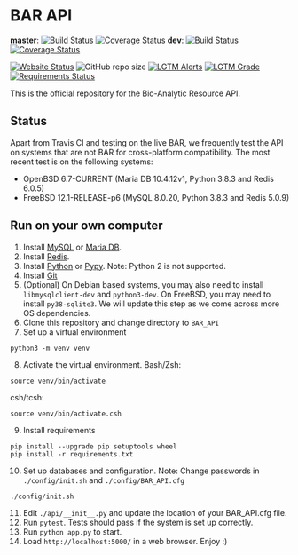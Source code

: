 # BAR API

**master**: [![Build Status](https://travis-ci.com/BioAnalyticResource/BAR_API.svg?branch=master)](https://travis-ci.com/BioAnalyticResource/BAR_API) [![Coverage Status](https://coveralls.io/repos/github/BioAnalyticResource/BAR_API/badge.svg?branch=master)](https://coveralls.io/github/BioAnalyticResource/BAR_API?branch=master) **dev**: [![Build Status](https://travis-ci.com/BioAnalyticResource/BAR_API.svg?branch=dev)](https://travis-ci.com/BioAnalyticResource/BAR_API) [![Coverage Status](https://coveralls.io/repos/github/BioAnalyticResource/BAR_API/badge.svg?branch=dev)](https://coveralls.io/github/BioAnalyticResource/BAR_API?branch=dev)

[![Website Status](https://img.shields.io/website?url=http%3A%2F%2Fbar.utoronto.ca%2Fapi%2F)](http://bar.utoronto.ca/api/) ![GitHub repo size](https://img.shields.io/github/repo-size/BioAnalyticResource/BAR_API) [![LGTM Alerts](https://img.shields.io/lgtm/alerts/github/BioAnalyticResource/BAR_API)](https://lgtm.com/projects/g/BioAnalyticResource/BAR_API/?mode=list) [![LGTM
Grade](https://img.shields.io/lgtm/grade/python/github/BioAnalyticResource/BAR_API)](https://lgtm.com/projects/g/BioAnalyticResource/BAR_API/latest/files/?sort=name&dir=ASC&mode=heatmap) [![Requirements Status](https://requires.io/github/BioAnalyticResource/BAR_API/requirements.svg?branch=master)](https://requires.io/github/BioAnalyticResource/BAR_API/requirements/?branch=master)

This is the official repository for the Bio-Analytic Resource API.

## Status

Apart from Travis CI and testing on the live BAR, we frequently test the API on systems that are not BAR for cross-platform compatibility. The most recent test is on the following systems:

* OpenBSD 6.7-CURRENT (Maria DB 10.4.12v1, Python 3.8.3 and Redis 6.0.5)
* FreeBSD 12.1-RELEASE-p6 (MySQL 8.0.20, Python 3.8.3 and Redis 5.0.9)

## Run on your own computer

1. Install [MySQL](https://www.mysql.com/products/community/) or [Maria DB](https://mariadb.com/downloads/).
2. Install [Redis](https://redis.io/download).
3. Install [Python](https://www.python.org/downloads/) or [Pypy](https://www.pypy.org/download.html). Note: Python 2 is not supported.
4. Install [Git](https://git-scm.com/downloads)
5. (Optional) On Debian based systems, you may also need to install ```libmysqlclient-dev``` and ```python3-dev```. On FreeBSD, you may need to install ```py38-sqlite3```. We will update this step as we come across more OS dependencies. 
6. Clone this repository and change directory to ```BAR_API```
7. Set up a virtual environment
```
python3 -m venv venv
```
8. Activate the virtual environment. Bash/Zsh:
```
source venv/bin/activate
```
csh/tcsh:
```
source venv/bin/activate.csh
```
9. Install requirements
```
pip install --upgrade pip setuptools wheel
pip install -r requirements.txt
```
10. Set up databases and configuration. Note: Change passwords in ```./config/init.sh``` and ```./config/BAR_API.cfg```
```
./config/init.sh
```
11. Edit ```./api/__init__.py``` and update the location of your BAR_API.cfg file.
12. Run ```pytest```. Tests should pass if the system is set up correctly.
13. Run ```python app.py``` to start.
14. Load ```http://localhost:5000/``` in a web browser. Enjoy :)
